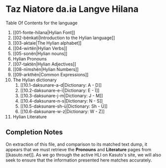 # Taz Niatore da.ia Langve Hilana

Table Of Contents for the language
1. [[01-fonte-hilana|Hylian Font]]
2. [[02-bënkati|Introduction to the Hylian language]]
3. [[03-aktaie|The Hylian alphabet]]
4. [[04-wirtën|Hylian Verbs]]
5. [[05-sonën|Hylian nouns]]
6. Hylian Pronouns
7. [[07-taktën|Hylian Adjectives]]
8. [[08-nïmshën|Hylian Numbers]]
9. [[09-arkthën|Common Expressions]]
10. The Hylian dictionary
	1. [[10.1-daksunare-a-d|Dictionary: A - D]]
	2. [[10.2-daksunare-e-ï|Dictionary: E - Ï]]
	3. [[10.3-daksunare-j-m|Dictionary: J - M]]
	4. [[10.4-daksunare-n-s|Dictionary: N - S]]
	5. [[10.5-daksunare-sh-ü|Dictionary: Sh - Ü]]
	6. [[10.6-daksunare-w-z|Dictionary: W - Z]]
11. Hylian Literature 

## Completion Notes

On extraction of this file, and comparison to its matched text dump, it appears that we must retrieve the **Pronouns** and **Literature** pages from [[kasuto.net]]. As we go through the active HLI on Kasuto's site, we will also seek to ensure that the information presented here matches accurately.